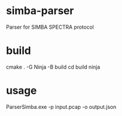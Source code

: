 # simba-parser
Parser for SIMBA SPECTRA protocol

# build
cmake . -G Ninja -B build
cd build
ninja

# usage
ParserSimba.exe -p input.pcap -o output.json
